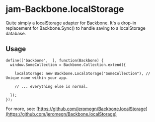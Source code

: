 jam-Backbone.localStorage
=========================

Quite simply a localStorage adapter for Backbone. It's a drop-in replacement for Backbone.Sync() to handle saving to a localStorage database.

## Usage

    define(['backbone',  ], function(Backbone) {
      window.SomeCollection = Backbone.Collection.extend({

        localStorage: new Backbone.LocalStorage("SomeCollection"), // Unique name within your app.

        // ... everything else is normal.

      });
    });

For more, see: [https://github.com/jeromegn/Backbone.localStorage](https://github.com/jeromegn/Backbone.localStorage)
